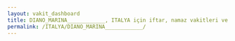 ```yaml
---
layout: vakit_dashboard
title: DIANO_MARINA____________, ITALYA için iftar, namaz vakitleri ve hava durumu - ilçe/eyalet seç
permalink: /ITALYA/DIANO_MARINA____________/
---
```


<script type="text/javascript">
  var GLOBAL_COUNTRY = 'ITALYA';
  var GLOBAL_CITY = 'DIANO_MARINA____________';
  var GLOBAL_STATE = '';
  var lat = 72;
  var lon = 21;
</script>
